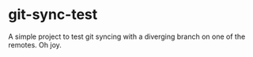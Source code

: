 # git-sync-test

A simple project to test git syncing with a diverging branch on one of the remotes. Oh joy.
